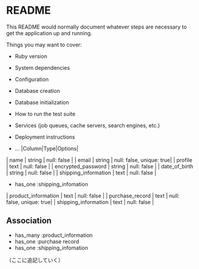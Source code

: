 # README

This README would normally document whatever steps are necessary to get the
application up and running.

Things you may want to cover:

* Ruby version

* System dependencies

* Configuration

* Database creation

* Database initialization

* How to run the test suite

* Services (job queues, cache servers, search engines, etc.)

* Deployment instructions

* ...
|Column|Type|Options|

| name                 | string | null: false              |
| email                | string | null: false, unique: true|
| profile              | text   | null: false              |
| encrypted_password   | string | null: false              |
| date_of_birth        | string | null: false              |
| shipping_information | text   | null: false              |

* has_one :shipping_infomation


| product_information  | text   | null: false              |
| purchase_record      | text   | null: false, unique: true|
| shipping_information | text   | null: false              |
## Association

* has_many :product_information
* has_one :purchase record
* has_one :shipping_infomation





（ここに追記していく）